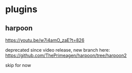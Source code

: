 # plugins

## harpoon

https://youtu.be/w7i4amO_zaE?t=826

deprecated since video release, new branch here:
https://github.com/ThePrimeagen/harpoon/tree/harpoon2

skip for now
